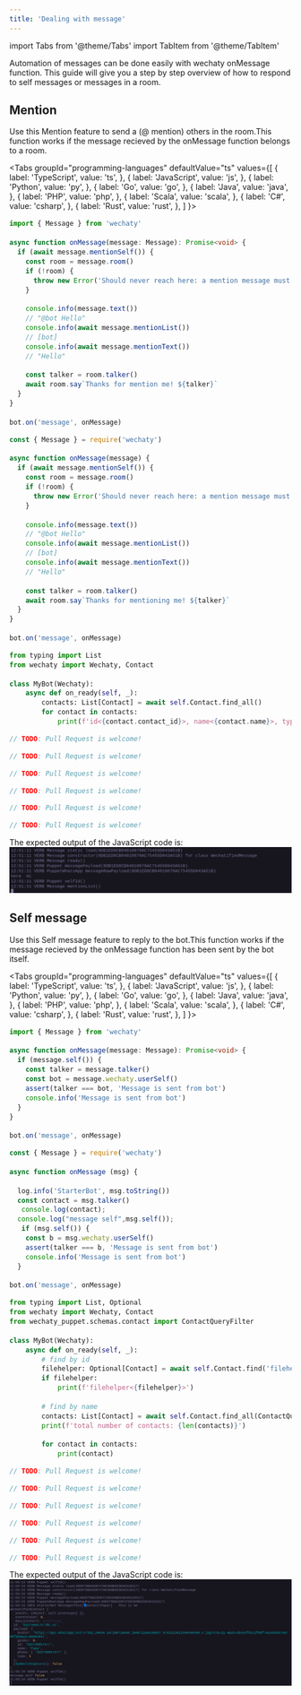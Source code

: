```yaml
---
title: 'Dealing with message'
---
```


import Tabs from '@theme/Tabs'
import TabItem from '@theme/TabItem'

Automation of messages can be done easily  with wechaty onMessage function. This guide will give you a step by step overview of how to respond to self messages or messages in a room.

## Mention

Use this Mention feature to send a (@ mention) others in the room.This function works if  the message recieved  by the onMessage function belongs to a room.

<Tabs
  groupId="programming-languages"
  defaultValue="ts"
  values={[
    { label: 'TypeScript',  value: 'ts', },
    { label: 'JavaScript',  value: 'js', },
    { label: 'Python',      value: 'py', },
    { label: 'Go',          value: 'go', },
    { label: 'Java',        value: 'java', },
    { label: 'PHP',         value: 'php', },
    { label: 'Scala',       value: 'scala', },
    { label: 'C#',          value: 'csharp', },
    { label: 'Rust',        value: 'rust', },
  ]
}>

<TabItem value="ts">

```ts
import { Message } from 'wechaty'

async function onMessage(message: Message): Promise<void> {
  if (await message.mentionSelf()) {
    const room = message.room()
    if (!room) {
      throw new Error('Should never reach here: a mention message must in a room')
    }

    console.info(message.text())
    // "@bot Hello"
    console.info(await message.mentionList())
    // [bot]
    console.info(await message.mentionText())
    // "Hello"

    const talker = room.talker()
    await room.say`Thanks for mention me! ${talker}`
  }
}

bot.on('message', onMessage)
```

</TabItem>
<TabItem value="js">

```js
const { Message } = require('wechaty')

async function onMessage(message) {
  if (await message.mentionSelf()) {
    const room = message.room()
    if (!room) {
      throw new Error('Should never reach here: a mention message must in a room')
    }

    console.info(message.text())
    // "@bot Hello"
    console.info(await message.mentionList())
    // [bot]
    console.info(await message.mentionText())
    // "Hello"

    const talker = room.talker()
    await room.say`Thanks for mentioning me! ${talker}`
  }
}

bot.on('message', onMessage)
```

</TabItem>
<TabItem value="py">

```py
from typing import List
from wechaty import Wechaty, Contact

class MyBot(Wechaty):
    async def on_ready(self, _):
        contacts: List[Contact] = await self.Contact.find_all()
        for contact in contacts:
            print(f'id<{contact.contact_id}>, name<{contact.name}>, type<{contact.type()}>')
```

</TabItem>
<TabItem value="go">

```go
// TODO: Pull Request is welcome!
```

</TabItem>
<TabItem value="java">

```java
// TODO: Pull Request is welcome!
```

</TabItem>
<TabItem value="php">

```php
// TODO: Pull Request is welcome!
```

</TabItem>
<TabItem value="scala">

```scala
// TODO: Pull Request is welcome!
```

</TabItem>
<TabItem value="csharp">

```csharp
// TODO: Pull Request is welcome!
```

</TabItem>
<TabItem value="rust">

```rust
// TODO: Pull Request is welcome!
```

</TabItem>
</Tabs>

The expected output of the JavaScript code is:
![Message](../../static/img/docs/howto/message/message1.png)

## Self message

Use this Self message feature to reply to the bot.This function works if  the message recieved  by the onMessage function has been sent by the bot itself.

<Tabs
  groupId="programming-languages"
  defaultValue="ts"
  values={[
    { label: 'TypeScript',  value: 'ts', },
    { label: 'JavaScript',  value: 'js', },
    { label: 'Python',      value: 'py', },
    { label: 'Go',          value: 'go', },
    { label: 'Java',        value: 'java', },
    { label: 'PHP',         value: 'php', },
    { label: 'Scala',       value: 'scala', },
    { label: 'C#',          value: 'csharp', },
    { label: 'Rust',        value: 'rust', },
  ]
}>

<TabItem value="ts">

```ts
import { Message } from 'wechaty'

async function onMessage(message: Message): Promise<void> {
  if (message.self()) {
    const talker = message.talker()
    const bot = message.wechaty.userSelf()
    assert(talker === bot, 'Message is sent from bot')
    console.info('Message is sent from bot')
  }
}

bot.on('message', onMessage)
```

</TabItem>
<TabItem value="js">

```js
const { Message } = require('wechaty')

async function onMessage (msg) {
  
  log.info('StarterBot', msg.toString())
  const contact = msg.talker() 
   console.log(contact);
  console.log("message self",msg.self());
   if (msg.self()) {
    const b = msg.wechaty.userSelf()
    assert(talker === b, 'Message is sent from bot')
    console.info('Message is sent from bot')
  }

bot.on('message', onMessage)
```

</TabItem>
<TabItem value="py">

```py
from typing import List, Optional
from wechaty import Wechaty, Contact
from wechaty_puppet.schemas.contact import ContactQueryFilter

class MyBot(Wechaty):
    async def on_ready(self, _):
        # find by id
        filehelper: Optional[Contact] = await self.Contact.find('filehelper')
        if filehelper:
            print(f'filehelper<{filehelper}>')
        
        # find by name
        contacts: List[Contact] = await self.Contact.find_all(ContactQueryFilter(name='your-friend-name'))
        print(f'total number of contacts: {len(contacts)}')

        for contact in contacts:
            print(contact)
```

</TabItem>
<TabItem value="go">

```go
// TODO: Pull Request is welcome!
```

</TabItem>
<TabItem value="java">

```java
// TODO: Pull Request is welcome!
```

</TabItem>
<TabItem value="php">

```php
// TODO: Pull Request is welcome!
```

</TabItem>
<TabItem value="scala">

```scala
// TODO: Pull Request is welcome!
```

</TabItem>
<TabItem value="csharp">

```csharp
// TODO: Pull Request is welcome!
```

</TabItem>
<TabItem value="rust">

```rust
// TODO: Pull Request is welcome!
```

</TabItem>
</Tabs>

The expected output of the JavaScript code is:
![Message](../../static/img/docs/howto/message/message.png)

